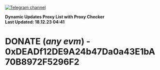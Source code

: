 [![Telegram channel](https://img.shields.io/endpoint?url=https://runkit.io/damiankrawczyk/telegram-badge/branches/master?url=https://t.me/n4z4v0d)](https://t.me/n4z4v0d) 

**Dynamic Updates Proxy List with Proxy Checker**  
**Last Updated: 18.12.23 04:41**

# DONATE (_any evm_) - 0xDEADf12DE9A24b47Da0a43E1bA70B8972F5296F2
